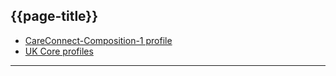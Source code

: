## {{page-title}}

- [CareConnect-Composition-1 profile](https://fhir.hl7.org.uk/STU3/StructureDefinition/CareConnect-Composition-1)
- [UK Core profiles](https://simplifier.net/guide/UKCoreVersionHistory/Home?version=current)

---
